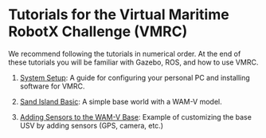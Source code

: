 # Tutorials for the Virtual Maritime RobotX Challenge (VMRC)

We recommend following the tutorials in numerical order. At the end of these tutorials you will be familiar with Gazebo, ROS, and how to use VMRC.

1. [System Setup](https://bitbucket.org/osrf/vmrc/wiki/tutorials/SystemSetup): A guide for configuring your personal PC and installing software for VMRC.

2. [Sand Island Basic](https://bitbucket.org/osrf/vmrc/wiki/tutorials/Sand_Island_Basic): A simple base world with a WAM-V model.

3. [Adding Sensors to the WAM-V Base](https://bitbucket.org/osrf/vmrc/wiki/edit/tutorials/AddingWamvSensors): Example of customizing the base USV by adding sensors (GPS, camera, etc.)